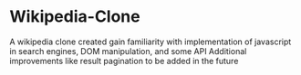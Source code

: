 # Wikipedia-Clone
A wikipedia clone created gain familiarity with implementation of javascript in search engines, DOM manipulation, and some API
Additional improvements like result pagination to be added in the future
